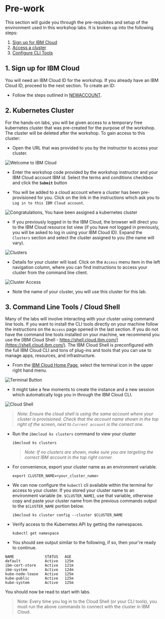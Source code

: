 # Pre-work

This section will guide you through the pre-requisites and setup of the environment used in this workshop labs. It is broken up into the following steps:

1. [Sign up for IBM Cloud](#1-sign-up-for-ibm-cloud)
1. [Access a cluster](#2-kubernetes-cluster)
1. [Configure CLI Tools](#3-command-line-tools-/-cloud-shell)

## 1. Sign up for IBM Cloud

You will need an IBM Cloud ID for the workshop. If you already have an IBM Cloud ID, proceed to the next section. To create an ID:

* Follow the steps outlined in [NEWACCOUNT](NEWACCOUNT.md).

## 2. Kubernetes Cluster

For the hands-on labs, you will be given access to a temporary free kubernetes cluster that was pre-created for the purpose of the workshop. The cluster will be deleted after the workshop. To gain access to this cluster:

* Open the URL that was provided to you by the instructor to access your cluster.

![Welcome to IBM Cloud](../.gitbook/images/grant-cluster/welcome-to-ibm-cloud.png)

* Enter the workshop code provided by the workshop instructor and your IBM Cloud account IBM id. Select the terms and conditions checkbox and click the **`Submit`** button

* You will be added to a cloud account where a cluster has been pre-provisioned for you. Click on the link in the instructions which ask you to `Log in to this IBM Cloud account`.

![Congratulations, You have been assigned a kubernetes cluster](../.gitbook/images/grant-cluster/congratulations.png)

* If you previously logged in to the IBM Cloud, the browser will direct you to the IBM Cloud resource list view (if you have not logged in previously, you will be asked to log in using your IBM Cloud ID). Expand the `Clusters` section and select the cluster assigned to you (the name will vary).

![Clusters](../.gitbook/images/grant-cluster/clusters-clustername.png)

* Details for your cluster will load. Click on the `Access` menu item in the left navigation column, where you can find instructions to access your cluster from the command line client.

![Cluster Access](../.gitbook/images/grant-cluster/cluster-access.png)

* Note the name of your cluster, you will use this cluster for this lab.

## 3. Command Line Tools / Cloud Shell

Many of the labs will involve interacting with your cluster using command line tools. If you want to install the CLI tools directly on your machine follow the instructions on the `Access` page opened in the last section. If you do not have the command line tools installed on your machine, we recommend you use the [IBM Cloud Shell - https://shell.cloud.ibm.com/](https://shell.cloud.ibm.com/). The IBM Cloud Shell is preconfigured with the full IBM Cloud CLI and tons of plug-ins and tools that you can use to manage apps, resources, and infrastructure.

* From the [IBM Cloud Home Page](https://cloud.ibm.com), select the terminal icon in the upper right hand menu.

![Terminal Button](../.gitbook/generic/access-cloud-shell.png)

* It might take a few moments to create the instance and a new session which automatically logs you in through the IBM Cloud CLI.

![Cloud Shell](../.gitbook/images/grant-cluster/cloud-shell.png)

   > *Note: Ensure the cloud shell is using the same account where your cluster is provisioned. Check that the account name shown in the top right of the screen, next to `Current account` is the correct one.*

* Run the `ibmcloud ks clusters` command to view your cluster

   ```shell
   ibmcloud ks clusters
   ```

   > *Note: If no clusters are shown, make sure you are targeting the correct IBM account in the top right corner.*

* For convenience, export your cluster name as an environment variable.

   ```shell
   export CLUSTER_NAME=<your_cluster_name>
   ```

* We can now configure the `kubectl` cli available within the terminal for access to your cluster. If you stored your cluster name to an environment variable (ie. `$CLUSTER_NAME`), use that variable, otherwise copy and paste your cluster name from the previous commands output to the `$CLUSTER_NAME` portion below.

   ```shell
   ibmcloud ks cluster config --cluster $CLUSTER_NAME
   ```

* Verify access to the Kubernetes API by getting the namespaces.

   ```shell
   kubectl get namespace
   ```

* You should see output similar to the following, if so, then your're ready to continue.

```text
NAME              STATUS   AGE
default           Active   125m
ibm-cert-store    Active   121m
ibm-system        Active   124m
kube-node-lease   Active   125m
kube-public       Active   125m
kube-system       Active   125m
```

You should now be read to start with labs.

> Note: Every time you log in to the Cloud Shell (or your CLI tools), you must run the above commands to connect with the cluster in IBM Cloud.
